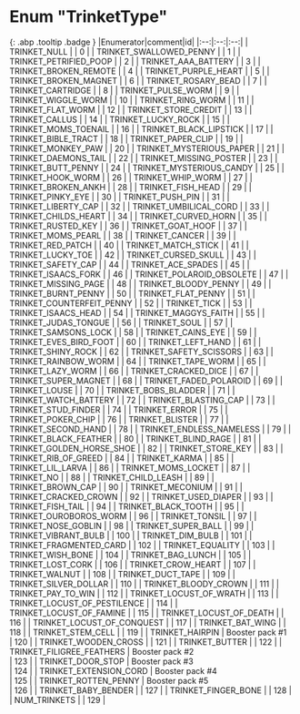# Enum "TrinketType"
[ ](#){: .abp .tooltip .badge }
|Enumerator|comment|id|
|:--:|:--:|:--:|
| TRINKET_NULL |  | 0 |
| TRINKET_SWALLOWED_PENNY |  | 1 |
| TRINKET_PETRIFIED_POOP |  | 2 |
| TRINKET_AAA_BATTERY |  | 3 |
| TRINKET_BROKEN_REMOTE |  | 4 |
| TRINKET_PURPLE_HEART |  | 5 |
| TRINKET_BROKEN_MAGNET |  | 6 |
| TRINKET_ROSARY_BEAD |  | 7 |
| TRINKET_CARTRIDGE |  | 8 |
| TRINKET_PULSE_WORM |  | 9 |
| TRINKET_WIGGLE_WORM |  | 10 |
| TRINKET_RING_WORM |  | 11 |
| TRINKET_FLAT_WORM |  | 12 |
| TRINKET_STORE_CREDIT |  | 13 |
| TRINKET_CALLUS |  | 14 |
| TRINKET_LUCKY_ROCK |  | 15 |
| TRINKET_MOMS_TOENAIL |  | 16 |
| TRINKET_BLACK_LIPSTICK |  | 17 |
| TRINKET_BIBLE_TRACT |  | 18 |
| TRINKET_PAPER_CLIP |  | 19 |
| TRINKET_MONKEY_PAW |  | 20 |
| TRINKET_MYSTERIOUS_PAPER |  | 21 |
| TRINKET_DAEMONS_TAIL |  | 22 |
| TRINKET_MISSING_POSTER |  | 23 |
| TRINKET_BUTT_PENNY |  | 24 |
| TRINKET_MYSTERIOUS_CANDY |  | 25 |
| TRINKET_HOOK_WORM |  | 26 |
| TRINKET_WHIP_WORM |  | 27 |
| TRINKET_BROKEN_ANKH |  | 28 |
| TRINKET_FISH_HEAD |  | 29 |
| TRINKET_PINKY_EYE |  | 30 |
| TRINKET_PUSH_PIN |  | 31 |
| TRINKET_LIBERTY_CAP |  | 32 |
| TRINKET_UMBILICAL_CORD |  | 33 |
| TRINKET_CHILDS_HEART |  | 34 |
| TRINKET_CURVED_HORN |  | 35 |
| TRINKET_RUSTED_KEY |  | 36 |
| TRINKET_GOAT_HOOF |  | 37 |
| TRINKET_MOMS_PEARL |  | 38 |
| TRINKET_CANCER |  | 39 |
| TRINKET_RED_PATCH |  | 40 |
| TRINKET_MATCH_STICK |  | 41 |
| TRINKET_LUCKY_TOE |  | 42 |
| TRINKET_CURSED_SKULL |  | 43 |
| TRINKET_SAFETY_CAP |  | 44 |
| TRINKET_ACE_SPADES |  | 45 |
| TRINKET_ISAACS_FORK |  | 46 |
| TRINKET_POLAROID_OBSOLETE |  | 47 |
| TRINKET_MISSING_PAGE |  | 48 |
| TRINKET_BLOODY_PENNY |  | 49 |
| TRINKET_BURNT_PENNY |  | 50 |
| TRINKET_FLAT_PENNY |  | 51 |
| TRINKET_COUNTERFEIT_PENNY |  | 52 |
| TRINKET_TICK |  | 53 |
| TRINKET_ISAACS_HEAD |  | 54 |
| TRINKET_MAGGYS_FAITH |  | 55 |
| TRINKET_JUDAS_TONGUE |  | 56 |
| TRINKET_SOUL |  | 57 |
| TRINKET_SAMSONS_LOCK |  | 58 |
| TRINKET_CAINS_EYE |  | 59 |
| TRINKET_EVES_BIRD_FOOT |  | 60 |
| TRINKET_LEFT_HAND |  | 61 |
| TRINKET_SHINY_ROCK |  | 62 |
| TRINKET_SAFETY_SCISSORS |  | 63 |
| TRINKET_RAINBOW_WORM |  | 64 |
| TRINKET_TAPE_WORM |  | 65 |
| TRINKET_LAZY_WORM |  | 66 |
| TRINKET_CRACKED_DICE |  | 67 |
| TRINKET_SUPER_MAGNET |  | 68 |
| TRINKET_FADED_POLAROID |  | 69 |
| TRINKET_LOUSE |  | 70 |
| TRINKET_BOBS_BLADDER |  | 71 |
| TRINKET_WATCH_BATTERY |  | 72 |
| TRINKET_BLASTING_CAP |  | 73 |
| TRINKET_STUD_FINDER |  | 74 |
| TRINKET_ERROR |  | 75 |
| TRINKET_POKER_CHIP |  | 76 |
| TRINKET_BLISTER |  | 77 |
| TRINKET_SECOND_HAND |  | 78 |
| TRINKET_ENDLESS_NAMELESS |  | 79 |
| TRINKET_BLACK_FEATHER |  | 80 |
| TRINKET_BLIND_RAGE |  | 81 |
| TRINKET_GOLDEN_HORSE_SHOE |  | 82 |
| TRINKET_STORE_KEY |  | 83 |
| TRINKET_RIB_OF_GREED |  | 84 |
| TRINKET_KARMA |  | 85 |
| TRINKET_LIL_LARVA |  | 86 |
| TRINKET_MOMS_LOCKET |  | 87 |
| TRINKET_NO |  | 88 |
| TRINKET_CHILD_LEASH |  | 89 |
| TRINKET_BROWN_CAP |  | 90 |
| TRINKET_MECONIUM |  | 91 |
| TRINKET_CRACKED_CROWN |  | 92 |
| TRINKET_USED_DIAPER |  | 93 |
| TRINKET_FISH_TAIL |  | 94 |
| TRINKET_BLACK_TOOTH |  | 95 |
| TRINKET_OUROBOROS_WORM |  | 96 |
| TRINKET_TONSIL |  | 97 |
| TRINKET_NOSE_GOBLIN |  | 98 |
| TRINKET_SUPER_BALL |  | 99 |
| TRINKET_VIBRANT_BULB |  | 100 |
| TRINKET_DIM_BULB |  | 101 |
| TRINKET_FRAGMENTED_CARD |  | 102 |
| TRINKET_EQUALITY |  | 103 |
| TRINKET_WISH_BONE |  | 104 |
| TRINKET_BAG_LUNCH |  | 105 |
| TRINKET_LOST_CORK |  | 106 |
| TRINKET_CROW_HEART |  | 107 |
| TRINKET_WALNUT |  | 108 |
| TRINKET_DUCT_TAPE |  | 109 |
| TRINKET_SILVER_DOLLAR |  | 110 |
| TRINKET_BLOODY_CROWN |  | 111 |
| TRINKET_PAY_TO_WIN |  | 112 |
| TRINKET_LOCUST_OF_WRATH |  | 113 |
| TRINKET_LOCUST_OF_PESTILENCE |  | 114 |
| TRINKET_LOCUST_OF_FAMINE |  | 115 |
| TRINKET_LOCUST_OF_DEATH |  | 116 |
| TRINKET_LOCUST_OF_CONQUEST |  | 117 |
| TRINKET_BAT_WING |  | 118 |
| TRINKET_STEM_CELL |  | 119 |
| TRINKET_HAIRPIN | Booster pack #1 <br> | 120 |
| TRINKET_WOODEN_CROSS |  | 121 |
| TRINKET_BUTTER |  | 122 |
| TRINKET_FILIGREE_FEATHERS | Booster pack #2 <br> | 123 |
| TRINKET_DOOR_STOP | Booster pack #3 <br> | 124 |
| TRINKET_EXTENSION_CORD | Booster pack #4 <br> | 125 |
| TRINKET_ROTTEN_PENNY | Booster pack #5 <br> | 126 |
| TRINKET_BABY_BENDER |  | 127 |
| TRINKET_FINGER_BONE |  | 128 |
| NUM_TRINKETS |  | 129 |
